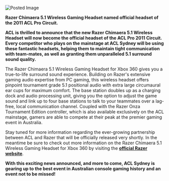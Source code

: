 ![Posted Image](http://toolsmust.com/wp-content/uploads/2011/02/Razer-Chimaera-5.1-Wireless-Gaming-Headset-for-Xbox-360.jpg)





****Razer Chimaera 5.1 Wireless Gaming Headset named official headset of the 2011 ACL Pro Circuit.****





**ACL is thrilled to announce that the new Razer Chimaera 5.1 Wireless Headset will now become the official headset of the ACL Pro 2011 Circuit. Every competitor who plays on the mainstage at ACL Sydney will be using these fantastic headsets, helping them to maintain tight communication with team-mates, as well as granting them unparalleled 5.1 surround sound quality.**




The Razer Chimaera 5.1 Wireless Gaming Headset for Xbox 360 gives you a true-to-life surround sound experience. Building on Razer's extensive gaming audio expertise from PC gaming, this wireless headset offers pinpoint tournament grade 5.1 positional audio with extra large circumaural ear cups for maximum comfort. The base station doubles up as a charging dock and audio processing unit, giving you the option to adjust the game sound and link up to four base stations to talk to your teammates over a lag-free, local communication channel. Coupled with the Razer Onza Tournament Edition controller, which is also available exclusively on the ACL mainstage, gamers are able to compete at their peak at the premier gaming event in Australia.





Stay tuned for more information regarding the ever-growing partnership between ACL and Razer that will be officially released very shortly. In the meantime be sure to check out more information on the Razer Chimaera 5.1 Wireless Gaming Headset for Xbox 360 by visiting the 
[**official Razer website**](http://store.razerzone.com/store/razerusa/pd/productID.225974700/parentCategoryID.54297600/categoryId.55106100).






**With this exciting news announced, and more to come, ACL Sydney is gearing up to the best event in Australian console gaming history and an event not to be missed!**